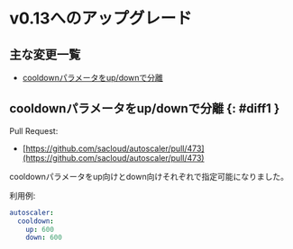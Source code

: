 # v0.13へのアップグレード

## 主な変更一覧

- [cooldownパラメータをup/downで分離](#diff1)

## cooldownパラメータをup/downで分離 {: #diff1 }

Pull Request:  

- [https://github.com/sacloud/autoscaler/pull/473](https://github.com/sacloud/autoscaler/pull/473)  

cooldownパラメータをup向けとdown向けそれぞれで指定可能になりました。

利用例:
```yaml
autoscaler:
  cooldown:
    up: 600
    down: 600
```